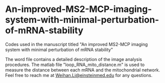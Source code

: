 # An-improved-MS2-MCP-imaging-system-with-minimal-perturbation-of-mRNA-stability
Codes used in the manuscript titled "An improved MS2-MCP imaging system with minimal perturbation of mRNA stability"

The word file contains a detailed description of the image analysis procedures. The matlab file "loop_RNA_mito_distance.m" is used to measure the distance between each mRNA and the mitochondrial network. 
Feel free to reach me at Weihan.Li@einsteinmed.edu for any questions. 
